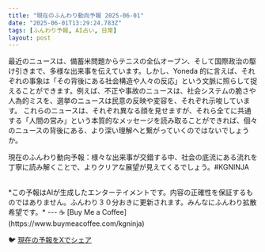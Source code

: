 ```yaml
---
title: "現在のふんわり動向予報 2025-06-01"
date: "2025-06-01T13:29:24.783Z"
tags: [ふんわり予報, AI占い, 日常]
layout: post
---
```



最近のニュースは、備蓄米問題からテニスの全仏オープン、そして国際政治の駆け引きまで、多様な出来事を伝えています。しかし、Yoneda 的に言えば、それぞれの事象は「その背後にある社会構造や人々の反応」という文脈に照らして捉えることができます。例えば、不正や事故のニュースは、社会システムの脆さや人為的ミスを、選挙のニュースは民意の反映や変容を、それぞれ示唆しています。  これらのニュースは、それぞれ異なる顔を見せますが、それら全てに共通する「人間の営み」という本質的なメッセージを読み取ることができれば、個々のニュースの背後にある、より深い理解へと繋がっていくのではないでしょうか。

現在のふんわり動向予報：様々な出来事が交錯する中、社会の底流にある流れを丁寧に読み解くことで、よりクリアな展望が見えてくるでしょう。#KGNINJA

<br>
*この予報はAIが生成したエンターテイメントです。内容の正確性を保証するものではありません。ふんわり３０分おきに更新されます。みんなにふんわり拡散希望です。*
---
☕️ [Buy Me a Coffee](https://www.buymeacoffee.com/kgninja)

🐦 [現在の予報をXでシェア](https://twitter.com/intent/tweet?text=%E7%8F%BE%E5%9C%A8%E3%81%AE%E3%81%B5%E3%82%93%E3%82%8F%E3%82%8A%E4%BA%88%E5%A0%B1%3A%20%E3%80%8C%E6%9C%80%E8%BF%91%E3%81%AE%E3%83%8B%E3%83%A5%E3%83%BC%E3%82%B9%E3%81%AF%E3%80%81%E5%82%99%E8%93%84%E7%B1%B3%E5%95%8F%E9%A1%8C%E3%81%8B%E3%82%89%E3%83%86%E3%83%8B%E3%82%B9%E3%81%AE%E5%85%A8%E4%BB%8F%E3%82%AA%E3%83%BC%E3%83%97%E3%83%B3%E3%80%81%E3%81%9D%E3%81%97%E3%81%A6%E5%9B%BD%E9%9A%9B%E6%94%BF%E6%B2%BB%E3%81%AE%E9%A7%86%E3%81%91%E5%BC%95%E3%81%8D%E3%81%BE%E3%81%A7%E3%80%81%E5%A4%9A%E6%A7%98%E3%81%AA%E5%87%BA%E6%9D%A5%E4%BA%8B%E3%82%92%E4%BC%9D%E3%81%88%E3%81%A6%E3%81%84%E3%81%BE%E3%81%99%E3%80%82%E3%80%8D%23KGNINJA%20%E7%B6%9A%E3%81%8D%E3%81%AF%E3%83%96%E3%83%AD%E3%82%B0%E3%81%A7%EF%BC%81%F0%9F%91%87&url=https%3A%2F%2Fkg-ninja.github.io%2FFunwariyoso%2F)
